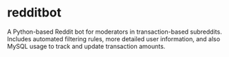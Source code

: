 # redditbot
A Python-based Reddit bot for moderators in transaction-based subreddits. Includes automated filtering rules, more detailed user information, and also MySQL usage to track and update transaction amounts.
